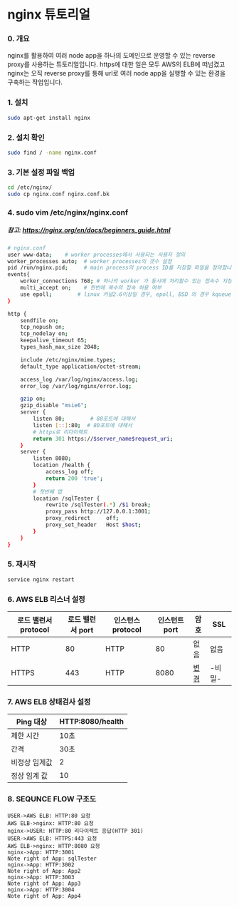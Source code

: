 # nginx 튜토리얼

### 0. 개요

 nginx를 활용하여 여러 node app을 하나의 도메인으로 운영할 수 있는 reverse proxy를 사용하는 튜토리얼입니다. https에 대한 일은 모두 AWS의 ELB에 떠넘겼고 nginx는 오직 reverse proxy를 통해 url로 여러 node app을 실행할 수 있는 환경을 구축하는 작업입니다.

### 1. 설치

```bash
sudo apt-get install nginx
```

### 2. 설치 확인

```bash
sudo find / -name nginx.conf
```

### 3. 기본 설정 파일 백업

```bash
cd /etc/nginx/
sudo cp nginx.conf nginx.conf.bk
```

### 4. sudo vim /etc/nginx/nginx.conf

##### 참고: https://nginx.org/en/docs/beginners_guide.html

```bash
# nginx.conf
user www-data;	  # worker processes에서 사용되는 사용자 정의
worker_processes auto;  # worker processes의 갯수 설정
pid /run/nginx.pid;     # main process의 process ID를 저장할 파일을 정의합니다.
events{
	worker_connections 768; # 하나의 worker 가 동시에 처리할수 있는 접속수 지정
	multi_accept on;	# 한번에 복수의 접속 허용 여부
	use epoll;	      # linux 커널2.6이상일 경우, epoll, BSD 의 경우 kqueue 로 지정
}

http {
	sendfile on;
	tcp_nopush on;
	tcp_nodelay on;
	keepalive_timeout 65;
	types_hash_max_size 2048;

	include /etc/nginx/mime.types;
	default_type application/octet-stream;

	access_log /var/log/nginx/access.log;
	error_log /var/log/nginx/error.log;

	gzip on;
	gzip_disable "msie6";
	server {
		listen 80;	      # 80포트에 대해서
		listen [::]:80;	 # 80포트에 대해서
		# https로 리다이렉트
		return 301 https://$server_name$request_uri;
	}
	server {
		listen 8080;
		location /health {
			access_log off;
			return 200 'true';
		}
		# 첫번째 앱
		location /sqlTester {
			rewrite /sqlTester(.*) /$1 break;
			proxy_pass http://127.0.0.1:3001;
			proxy_redirect     off;
			proxy_set_header   Host $host;
		}
	}
}
```

### 5. 재시작

```bash
service nginx restart
```



### 6. AWS ELB 리스너 설정

| 로드 밸런서 protocol | 로드 밸런서 port | 인스턴스 protocol | 인스턴트 port | 암호                 | SSL    |
| -------------------- | ---------------- | ----------------- | ------------- | -------------------- | ------ |
| HTTP                 | 80               | HTTP              | 80            | 없음                 | 없음   |
| HTTPS                | 443              | HTTP              | 8080          | [변경](javascript:;) | -비밀- |



### 7. AWS ELB 상태검사 설정

| Ping 대상     | HTTP:8080/health |
| ------------- | ---------------- |
| 제한 시간     | 10초             |
| 간격          | 30초             |
| 비정상 임계값 | 2                |
| 정상 임계 값  | 10               |

### 8. SEQUNCE FLOW 구조도

```sequence
USER->AWS ELB: HTTP:80 요청
AWS ELB->nginx: HTTP:80 요청
nginx->USER: HTTP:80 리다이렉트 응답(HTTP 301)
USER->AWS ELB: HTTPS:443 요청
AWS ELB->nginx: HTTP:8080 요청
nginx->App: HTTP:3001
Note right of App: sqlTester
nginx->App: HTTP:3002
Note right of App: App2
nginx->App: HTTP:3003
Note right of App: App3
nginx->App: HTTP:3004
Note right of App: App4
```

 

